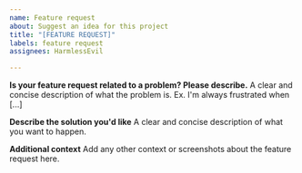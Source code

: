 ```yaml
---
name: Feature request
about: Suggest an idea for this project
title: "[FEATURE REQUEST]"
labels: feature request
assignees: HarmlessEvil

---
```


**Is your feature request related to a problem? Please describe.**
A clear and concise description of what the problem is. Ex. I'm always frustrated when [...]

**Describe the solution you'd like**
A clear and concise description of what you want to happen.

**Additional context**
Add any other context or screenshots about the feature request here.
